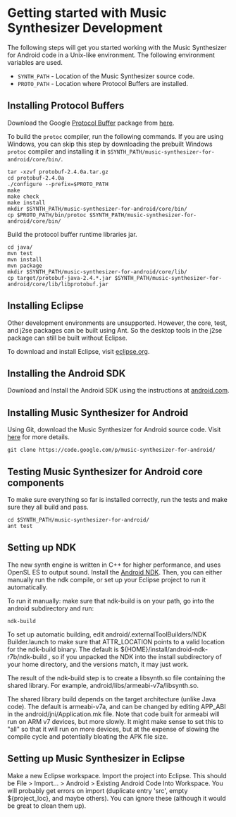 # Getting started with Music Synthesizer Development #

The following steps will get you started working with the Music Synthesizer for Android code in a Unix-like environment.  The following environment variables are used.

  * `SYNTH_PATH` - Location of the Music Synthesizer source code.
  * `PROTO_PATH` - Location where Protocol Buffers are installed.

## Installing Protocol Buffers ##

Download the Google [Protocol Buffer](http://code.google.com/p/protobuf/) package from [here](http://code.google.com/p/protobuf/downloads/list).

To build the `protoc` compiler, run the following commands.  If you are using Windows, you can skip this step by downloading the prebuilt Windows `protoc` compiler and installing it in `$SYNTH_PATH/music-synthesizer-for-android/core/bin/`.
```
tar -xzvf protobuf-2.4.0a.tar.gz
cd protobuf-2.4.0a
./configure --prefix=$PROTO_PATH
make
make check
make install
mkdir $SYNTH_PATH/music-synthesizer-for-android/core/bin/
cp $PROTO_PATH/bin/protoc $SYNTH_PATH/music-synthesizer-for-android/core/bin/
```

Build the protocol buffer runtime libraries jar.
```
cd java/
mvn test
mvn install
mvn package
mkdir $SYNTH_PATH/music-synthesizer-for-android/core/lib/
cp target/protobuf-java-2.4.*.jar $SYNTH_PATH/music-synthesizer-for-android/core/lib/libprotobuf.jar
```

## Installing Eclipse ##

Other development environments are unsupported.  However, the core, test, and j2se packages can be built using Ant.  So the desktop tools in the j2se package can still be built without Eclipse.

To download and install Eclipse, visit [eclipse.org](http://www.eclipse.org/downloads/).

## Installing the Android SDK ##

Download and Install the Android SDK using the instructions at [android.com](http://developer.android.com/sdk/index.html).

## Installing Music Synthesizer for Android ##

Using Git, download the Music Synthesizer for Android source code.  Visit [here](http://code.google.com/p/music-synthesizer-for-android/source/checkout) for more details.
```
git clone https://code.google.com/p/music-synthesizer-for-android/
```

## Testing Music Synthesizer for Android core components ##

To make sure everything so far is installed correctly, run the tests and make sure they all build and pass.
```
cd $SYNTH_PATH/music-synthesizer-for-android/
ant test
```

## Setting up NDK ##

The new synth engine is written in C++ for higher performance, and uses OpenSL ES to output sound. Install the [Android NDK](http://developer.android.com/sdk/ndk/index.html). Then, you can either manually run the ndk compile, or set up your Eclipse project to run it automatically.

To run it manually: make sure that ndk-build is on your path, go into the android subdirectory and run:

```
ndk-build
```

To set up automatic building, edit android/.externalToolBuilders/NDK Builder.launch to make sure that ATTR\_LOCATION points to a valid location for the ndk-build binary. The default is ${HOME}/install/android-ndk-r7b/ndk-build , so if you unpacked the NDK into the install subdirectory of your home directory, and the versions match, it may just work.

The result of the ndk-build step is to create a libsynth.so file containing the shared library. For example, android/libs/armeabi-v7a/libsynth.so.

The shared library build depends on the target architecture (unlike Java code). The default is armeabi-v7a, and can be changed by editing APP\_ABI in the android/jni/Application.mk file. Note that code built for armeabi will run on ARM v7 devices, but more slowly. It might make sense to set this to "all" so that it will run on more devices, but at the expense of slowing the compile cycle and potentially bloating the APK file size.

## Setting up Music Synthesizer in Eclipse ##
Make a new Eclipse workspace.  Import the project into Eclipse. This should be File > Import... > Android > Existing Android Code Into Workspace. You will probably get errors on import (duplicate entry 'src', empty ${project\_loc}, and maybe others). You can ignore these (although it would be great to clean them up).